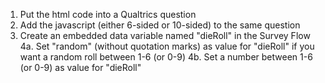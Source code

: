 1. Put the html code into a Qualtrics question
2. Add the javascript (either 6-sided or 10-sided) to the same question
3. Create an embedded data variable named "dieRoll" in the Survey Flow
4a. Set "random" (without quotation marks) as value for "dieRoll" if you want a random roll between 1-6 (or 0-9)
4b. Set a number between 1-6 (or 0-9) as value for "dieRoll"
